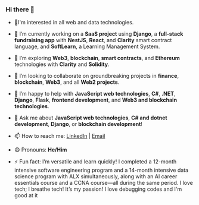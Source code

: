 ### Hi there 👋

- 👀I'm interested in all web and data technologies.

- 🔭 I’m currently working on a **SaaS project** using **Django**, a **full-stack fundraising app** with **NestJS**, **React**, and **Clarity** smart contract language, and **SoftLearn**, a Learning Management System.
  
- 🌱 I’m exploring **Web3**, **blockchain**, **smart contracts**, and **Ethereum** technologies with **Clarity** and **Solidity**.

- 👯 I’m looking to collaborate on groundbreaking projects in **finance**, **blockchain**, **Web3**, and all **Web2 projects**.

- 🤔 I’m happy to help with **JavaScript web technologies**, **C#**, **.NET**,  **Django**, **Flask**, **frontend development**, and **Web3 and blockchain technologies**.
 
- 💬 Ask me about **JavaScript web technologies**, **C# and dotnet development**, **Django**, or **blockchain development**!

- 📫 How to reach me: [LinkedIn](https://www.linkedin.com/in/theophilus-uchechukwu/) | [Email](mailto:thesofnode@gmail.com)

- 😄 Pronouns: **He/Him**
 
- ⚡ Fun fact: I’m versatile and learn quickly! I completed a 12-month intensive software engineering program and a 14-month intensive data science program with ALX simultaneously, along with an AI career essentials course and a CCNA course—all during the same period. I love tech; I breathe tech! It’s my passion! I love debugging codes and I'm good at it


